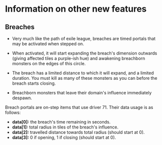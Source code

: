 # Information on other new features

## Breaches
- Very much like the path of exile league, breaches are timed portals that may be activated when stepped on.

- When activated, it will start expanding the breach's dimension outwards (giving affected tiles a purple-ish hue) and awakening breachborn monsters on the edges of this circle.

- The breach has a limited distance to which it will expand, and a limited duration. You must kill as many of these monsters as you can before the breach starts closing.

- Breachborn monsters that leave their domain's influence immediately despawn.

Breach portals are on-step items that use driver 71. Their data usage is as follows:
- **data[0]:** the breach's time remaining in seconds.
- **data[1]:** total radius in tiles of the breach's influence.
- **data[2]:** travelled distance towards total radius (should start at 0).
- **data[3]:** 0 if opening, 1 if closing (should start at 0).
